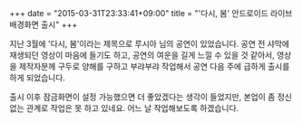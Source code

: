 +++
date = "2015-03-31T23:33:41+09:00"
title = "'다시, 봄' 안드로이드 라이브 배경화면 출시"
+++

지난 3월에 '다시, 봄'이라는 제목으로 루시아 님의 공연이 있었습니다. 공연 전 샤막에 재생되던 영상이 마음에 들기도 하고, 공연의 여운을 길게 느낄 수 있을 것 같아서, 영상을 제작자분께 구두로 양해를 구하고 부랴부랴 작업해서 공연 다음 주에 급하게 출시를 하게 되었습니다.

출시 이후 잠금화면이 설정 가능했으면 더 좋았겠다는 생각이 들었지만, 본업이 좀 정신없는 관계로 작업은 못 하고 있네요. 어느 날 작업해보도록 하겠습니다.